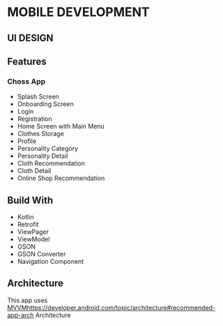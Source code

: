 <h1 align="left">
  MOBILE DEVELOPMENT
</h1>

## UI DESIGN


## Features

### Choss App
- Splash Screen
- Onboarding Screen
- Login
- Registration
- Home Screen with Main Menu
- Clothes Storage
- Profile
- Personality Category
- Personality Detail
- Cloth Recommendation
- Cloth Detail
- Online Shop Recommendation

## Build With
- Kotlin
- Retrofit
- ViewPager
- ViewModel
- GSON
- GSON Converter
- Navigation Component
  
## Architecture
This app uses [MVVM](https://developer.android.com/topic/architecture#recommended-app-arch)https://developer.android.com/topic/architecture#recommended-app-arch Architecture

